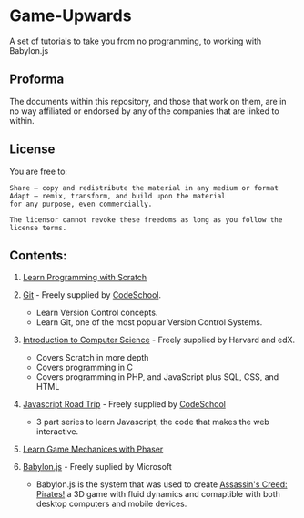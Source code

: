 # Game-Upwards
A set of tutorials to take you from no programming, to working with Babylon.js

## Proforma

The documents within this repository, and those that work on them, are in no way affiliated or endorsed by any of the companies that are linked to within.

## License

You are free to:

    Share — copy and redistribute the material in any medium or format
    Adapt — remix, transform, and build upon the material
    for any purpose, even commercially.

    The licensor cannot revoke these freedoms as long as you follow the license terms.

## Contents:

1. [Learn Programming with Scratch](learnProgrammingWithScratch.md)

2. [Git](https://www.codeschool.com/courses/try-git) - Freely supplied by [CodeSchool](https://www.codeschool.com).
    * Learn Version Control concepts.
    * Learn Git, one of the most popular Version Control Systems.

3. [Introduction to Computer Science](https://www.edx.org/course/introduction-computer-science-harvardx-cs50x) - Freely supplied by Harvard and edX.
    * Covers Scratch in more depth
    * Covers programming in C
    * Covers programming in PHP, and JavaScript plus SQL, CSS, and HTML

4. [Javascript Road Trip](https://www.codeschool.com/courses/javascript-road-trip-part-1) - Freely supplied by [CodeSchool](https://www.codeschool.com)
    * 3 part series to learn Javascript, the code that makes the web interactive.

5. [Learn Game Mechanices with Phaser](learnGameMechanicsWithPhaser.md)

7. [Babylon.js](http://www.microsoftvirtualacademy.com/training-courses/introduction-to-webgl-3d-with-html5-and-babylon-js) - Freely suplied by Microsoft
   * Babylon.js is the system that was used to create [Assassin's Creed: Pirates!](http://race.assassinscreedpirates.com/) a 3D game with fluid dynamics and comaptible with both desktop computers and mobile devices.

